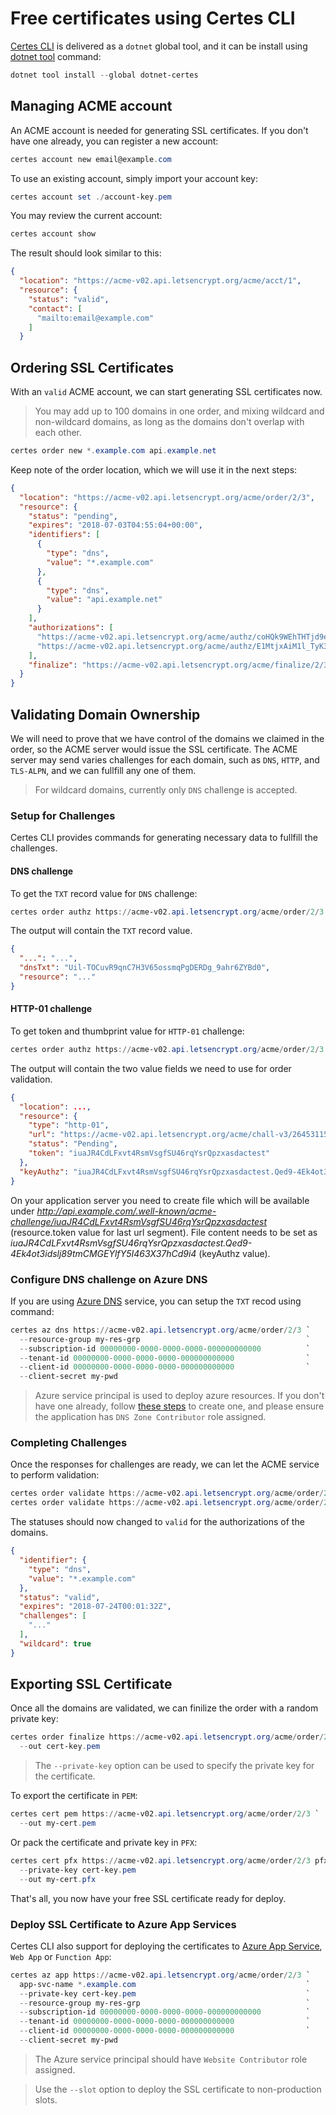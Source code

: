 
# Free certificates using Certes CLI

[Certes CLI](https://www.nuget.org/packages/dotnet-certes/)
is delivered as a `dotnet` global tool, and it can be install
using [dotnet tool](https://docs.microsoft.com/en-us/dotnet/core/tools/dotnet-tool-install)
command:

```PowerShell
dotnet tool install --global dotnet-certes
```

## Managing ACME account

An ACME account is needed for generating SSL certificates. If you don't
have one already, you can register a new account:

```PowerShell
certes account new email@example.com
```

To use an existing account, simply import your account key:

```PowerShell
certes account set ./account-key.pem
```

You may review the current account:

```PowerShell
certes account show
```

The result should look similar to this:

```json
{
  "location": "https://acme-v02.api.letsencrypt.org/acme/acct/1",
  "resource": {
    "status": "valid",
    "contact": [
      "mailto:email@example.com"
    ]
  }

```

## Ordering SSL Certificates

With an `valid` ACME account, we can start generating SSL certificates now.

> You may add up to 100 domains in one order, and mixing wildcard and non-wildcard
> domains, as long as the domains don't overlap with each other.

```PowerShell
certes order new *.example.com api.example.net
```

Keep note of the order location, which we will use it in the next steps:

```json
{
  "location": "https://acme-v02.api.letsencrypt.org/acme/order/2/3",
  "resource": {
    "status": "pending",
    "expires": "2018-07-03T04:55:04+00:00",
    "identifiers": [
      {
        "type": "dns",
        "value": "*.example.com"
      },
      {
        "type": "dns",
        "value": "api.example.net"
      }
    ],
    "authorizations": [
      "https://acme-v02.api.letsencrypt.org/acme/authz/coHQk9WEhTHTjd9eWFeA2UueKuG8qjBKP3EyVdQXZsk",
      "https://acme-v02.api.letsencrypt.org/acme/authz/E1MtjxAiM1l_TyK3OWhMR1n9-u3DYOkUVxchzmZ2OaU"
    ],
    "finalize": "https://acme-v02.api.letsencrypt.org/acme/finalize/2/3"
  }
}
```

## Validating Domain Ownership

We will need to prove that we have control of the domains
we claimed in the order, so the ACME server would issue 
the SSL certificate. The ACME server may send varies challenges
for each domain, such as `DNS`, `HTTP`, and `TLS-ALPN`, and we
can fullfill any one of them.

> For wildcard domains, currently only `DNS` challenge is accepted.

### Setup for Challenges

Certes CLI provides commands for generating necessary data to fullfill
the challenges.

#### DNS challenge
 To get the `TXT` record value for `DNS` challenge:

```Powershell
certes order authz https://acme-v02.api.letsencrypt.org/acme/order/2/3 *.example.com dns
```

The output will contain the `TXT` record value.

```json
{
  "...": "...",
  "dnsTxt": "Uil-TOCuvR9qnC7H3V65ossmqPgDERDg_9ahr6ZYBd0",
  "resource": "..."
}
```

#### HTTP-01 challenge
 To get token and thumbprint value for `HTTP-01` challenge:

 ```Powershell
certes order authz https://acme-v02.api.letsencrypt.org/acme/order/2/3 api.example.com http
```
The output will contain the two value fields we need to use for order validation.

```json
{
  "location": ...,
  "resource": {
    "type": "http-01",
    "url": "https://acme-v02.api.letsencrypt.org/acme/chall-v3/2645311522/sample",
    "status": "Pending",
    "token": "iuaJR4CdLFxvt4RsmVsgfSU46rqYsrQpzxasdactest"
  },
  "keyAuthz": "iuaJR4CdLFxvt4RsmVsgfSU46rqYsrQpzxasdactest.Qed9-4Ek4ot3idslj89tmCMGEYlfY5I463X37hCd9i4"
}
```

On your application server you need to create file which will be available under *http://api.example.com/.well-known/acme-challenge/iuaJR4CdLFxvt4RsmVsgfSU46rqYsrQpzxasdactest* (resource.token value for last url segment). File content needs to be set as *iuaJR4CdLFxvt4RsmVsgfSU46rqYsrQpzxasdactest.Qed9-4Ek4ot3idslj89tmCMGEYlfY5I463X37hCd9i4* (keyAuthz value).
<!--
TODO: TLS-ALPN-01
-->

### Configure DNS challenge on Azure DNS

If you are using [Azure DNS](https://azure.microsoft.com/en-ca/services/dns) service,
you can setup the `TXT` recod using command:

```PowerShell
certes az dns https://acme-v02.api.letsencrypt.org/acme/order/2/3 `
  --resource-group my-res-grp                                     `
  --subscription-id 00000000-0000-0000-0000-000000000000          `
  --tenant-id 00000000-0000-0000-0000-000000000000                `
  --client-id 00000000-0000-0000-0000-000000000000                `
  --client-secret my-pwd
```

> Azure service principal is used to deploy azure resources. If you don't have
> one already, follow [these steps](https://docs.microsoft.com/en-us/azure/azure-resource-manager/resource-group-create-service-principal-portal?view=azure-cli-latest) to create one, and please ensure the 
> application has `DNS Zone Contributor` role assigned.

### Completing Challenges

Once the responses for challenges are ready, we can let the ACME service to
perform validation:

```Powershell
certes order validate https://acme-v02.api.letsencrypt.org/acme/order/2/3 *.example.com dns
certes order validate https://acme-v02.api.letsencrypt.org/acme/order/2/3 api.example.net http
```

The statuses should now changed to `valid` for the authorizations of the domains.

```JSON
{
  "identifier": {
    "type": "dns",
    "value": "*.example.com"
  },
  "status": "valid",
  "expires": "2018-07-24T00:01:32Z",
  "challenges": [
    "..."
  ],
  "wildcard": true
}
```

## Exporting SSL Certificate

Once all the domains are validated, we can finilize the order with a random
private key:

```PowerShell
certes order finalize https://acme-v02.api.letsencrypt.org/acme/order/2/3 `
  --out cert-key.pem
```

> The `--private-key` option can be used to specify the private key for the certificate.

To export the certificate in `PEM`:

```PowerShell
certes cert pem https://acme-v02.api.letsencrypt.org/acme/order/2/3 `
  --out my-cert.pem
```

Or pack the certificate and private key in `PFX`:

```PowerShell
certes cert pfx https://acme-v02.api.letsencrypt.org/acme/order/2/3 pfx-password `
  --private-key cert-key.pem                                                     `
  --out my-cert.pfx
```

That's all, you now have your free SSL certificate ready for deploy.

### Deploy SSL Certificate to Azure App Services

Certes CLI also support for deploying the certificates to [Azure App Service](https://azure.microsoft.com/en-us/services/app-service/), `Web App` or `Function App`:

```PowerShell
certes az app https://acme-v02.api.letsencrypt.org/acme/order/2/3 `
  app-svc-name *.example.com                                      `
  --private-key cert-key.pem                                      `
  --resource-group my-res-grp                                     `
  --subscription-id 00000000-0000-0000-0000-000000000000          `
  --tenant-id 00000000-0000-0000-0000-000000000000                `
  --client-id 00000000-0000-0000-0000-000000000000                `
  --client-secret my-pwd
```

> The Azure service principal should have `Website Contributor` role assigned.

> Use the `--slot` option to deploy the SSL certificate to non-production slots.


